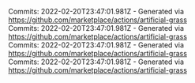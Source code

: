 Commits: 2022-02-20T23:47:01.981Z - Generated via https://github.com/marketplace/actions/artificial-grass
<br>
Commits: 2022-02-20T23:47:01.981Z - Generated via https://github.com/marketplace/actions/artificial-grass
<br>
Commits: 2022-02-20T23:47:01.981Z - Generated via https://github.com/marketplace/actions/artificial-grass
<br>
Commits: 2022-02-20T23:47:01.981Z - Generated via https://github.com/marketplace/actions/artificial-grass
<br>
